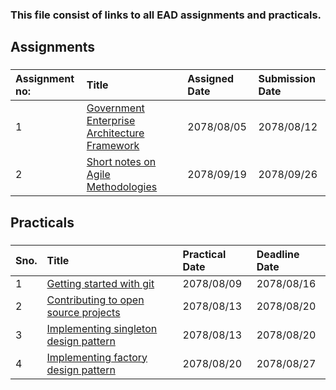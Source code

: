 ### This file consist of links to all EAD assignments and practicals.

## Assignments
###
| Assignment no:      | Title                   | Assigned Date                   | Submission Date                   |
| :---            |  :---                               | :---                   | :---                   |
| 1                   | [Government Enterprise Architecture Framework](https://github.com/EAD-GCES/SapanaGurung-EAD/blob/main/Assignment/AssignmentI.pdf)       | 2078/08/05                   | 2078/08/12                   |
| 2                 | [Short notes on Agile Methodologies](https://github.com/EAD-GCES/SapanaGurung-EAD/blob/main/Assignment/Assignment2.pdf)       | 2078/09/19                   | 2078/09/26                   |

###
###
## Practicals
###
| Sno.      | Title                   |    Practical Date                   |   Deadline Date            |
| :---            |  :---                               | :---                   | :---                   |
| 1                   | [Getting started with git](https://github.com/EAD-GCES/SapanaGurung-EAD/tree/main/Practical/Lab1)       | 2078/08/09                   |           2078/08/16        |
2 | [Contributing to open source projects](https://github.com/EAD-GCES/SapanaGurung-EAD/tree/main/Practical/Lab2)       | 2078/08/13                   |           2078/08/20        |
3 | [Implementing singleton design pattern](https://github.com/EAD-GCES/SapanaGurung-EAD/tree/main/Practical/Lab3)       | 2078/08/13                   |           2078/08/20        |
4 | [Implementing factory design pattern](https://github.com/EAD-GCES/SapanaGurung-EAD/tree/main/Practical/Lab4)       | 2078/08/20                   |     2078/08/27              |

